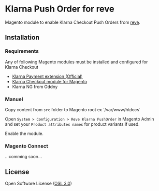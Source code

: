 Klarna Push Order for reve
==========================

Magento module to enable Klarna Checkout Push Orders from [reve](https://www.reveapp.com).

## Installation

### Requirements

Any of following Magento modules must be installed and configured for Klarna Checkout

 - [Klarna Payment extension (Official)](https://www.magentocommerce.com/magento-connect/klarna-payment-extension-1.html)
 - [Klarna Checkout module for Magento](https://www.magentocommerce.com/magento-connect/klarna-checkout-module-for-magento.html)
 - Klarna NG from Oddny

### Manuel

Copy content from `src` folder to Magento root ex `/var/www/htdocs'

Open `System > Configuration > Reve Klarna PushOrder` in Magento Admin and set your `Product attributes names` for product variants if used.

Enable the module.

### Magento Connect

.. comming soon...

## License

Open Software License ([OSL 3.0](https://opensource.org/licenses/osl-3.0.php))


